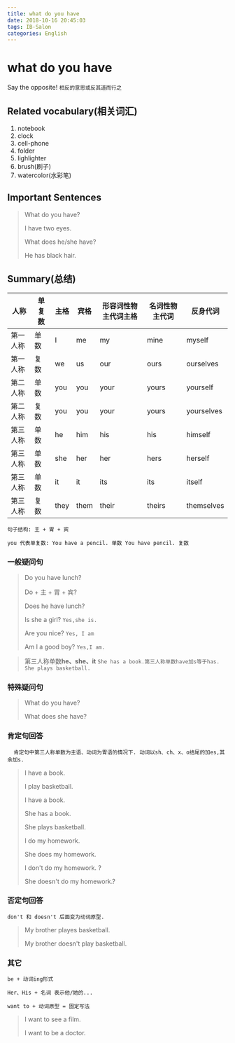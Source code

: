 ```yaml
---
title: what do you have
date: 2018-10-16 20:45:03
tags: IB-Salon
categories: English
---
```



# what do you have

Say the opposite! `相反的意思或反其道而行之`

## Related vocabulary(相关词汇)

1. notebook
2. clock
3. cell-phone
4. folder
5. lighlighter
6. brush(刷子)
7. watercolor(水彩笔)


## Important Sentences

> What do you have?
> 
> I have two eyes.
> 
> What does he/she have?
> 
> He has black hair.


## Summary(总结)

人称 | 单复数 | 主格 | 宾格| 形容词性物主代词主格 | 名词性物主代词 | 反身代词|
-----|-------|-----|----|-------------------| ------------ |-------|
第一人称 |单数| I | me| my | mine | myself |
第一人称 |复数| we | us| our | ours | ourselves |
第二人称 |单数| you | you| your | yours | yourself |
第二人称 |复数| you | you| your | yours | yourselves |
第三人称 |单数| he | him| his | his | himself |
第三人称 |单数| she | her| her | hers | herself |
第三人称 |单数| it | it| its | its | itself |
第三人称 |复数| they | them | their | theirs | themselves |

`句子结构: 主 + 胃 + 宾`

` you 代表单复数:
  You have a pencil. 单数
  You have pencil. 复数
`

### 一般疑问句

> Do you have lunch?
> 
> Do + 主 + 胃 + 宾?
> 
> Does he have lunch?
> 
> Is she a girl? `Yes,she is.`
>  
> Are you nice? `Yes, I am`
> 
> Am I a good boy? `Yes,I am.`

> 第三人称单数**he、she、it**
> `She has a book.第三人称单数have加s等于has.
> She plays basketball.`


### 特殊疑问句

> What do you have?
> 
> What does she have?

### 肯定句回答

`	肯定句中第三人称单数为主语、动词为胃语的情况下.
	动词以sh、ch、x、o结尾的加es,其余加s.
`

> I have a book.
> 
> I play basketball.
> 
> I have a book.
> 
> She has a book.
> 
> She plays basketball.
> 
> I do my homework.
> 
> She does my homework.
>  
> I don't  do my homework. ?
> 
> She doesn't do my homework.?


### 否定句回答

`don't 和 doesn't 后面变为动词原型.`

> My brother playes basketball.
> 
> My brother doesn't play basketball. 


### 其它

`be + 动词ing形式`

`Her、His + 名词 表示他/她的...`

`want to + 动词原型 = 固定写法`
 
> I want to see a film.
> 
> I want to be a doctor.
> 
> 













